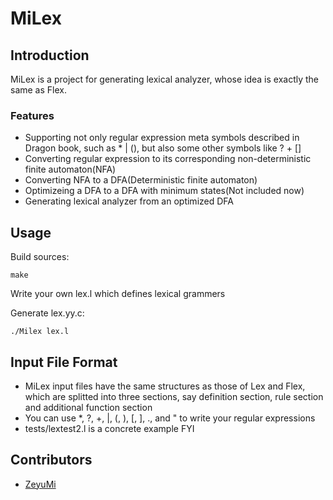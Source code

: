 # MiLex

## Introduction

MiLex is a project for generating lexical analyzer, whose idea is exactly the same as Flex. 

### Features

* Supporting not only regular expression meta symbols described in Dragon book, such as * | (), but also some other symbols like ? + []
* Converting regular expression to its corresponding non-deterministic finite automaton(NFA)
* Converting NFA to a DFA(Deterministic finite automaton)
* Optimizeing a DFA to a DFA with minimum states(Not included now)
* Generating lexical analyzer from an optimized DFA

## Usage
Build sources:

    make

Write your own lex.l which defines lexical grammers


Generate lex.yy.c:

	./Milex lex.l


## Input File Format

* MiLex input files have the same structures as those of Lex and Flex, which are splitted into three sections, say definition section, rule section and additional function section
* You can use *, ?, +, |, (, ), [, ], ., and " to write your regular expressions
* tests/lextest2.l is a concrete example FYI

## Contributors

* [ZeyuMi](http://www.github.com/ZeyuMi)
